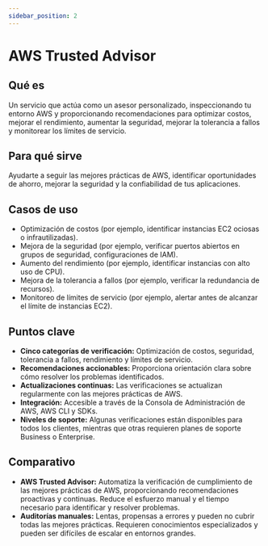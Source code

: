```yaml
---
sidebar_position: 2
---
```


# AWS Trusted Advisor

## Qué es
Un servicio que actúa como un asesor personalizado, inspeccionando tu entorno AWS y proporcionando recomendaciones para optimizar costos, mejorar el rendimiento, aumentar la seguridad, mejorar la tolerancia a fallos y monitorear los límites de servicio.

## Para qué sirve
Ayudarte a seguir las mejores prácticas de AWS, identificar oportunidades de ahorro, mejorar la seguridad y la confiabilidad de tus aplicaciones.

## Casos de uso
- Optimización de costos (por ejemplo, identificar instancias EC2 ociosas o infrautilizadas).
- Mejora de la seguridad (por ejemplo, verificar puertos abiertos en grupos de seguridad, configuraciones de IAM).
- Aumento del rendimiento (por ejemplo, identificar instancias con alto uso de CPU).
- Mejora de la tolerancia a fallos (por ejemplo, verificar la redundancia de recursos).
- Monitoreo de límites de servicio (por ejemplo, alertar antes de alcanzar el límite de instancias EC2).

## Puntos clave
- **Cinco categorías de verificación:** Optimización de costos, seguridad, tolerancia a fallos, rendimiento y límites de servicio.
- **Recomendaciones accionables:** Proporciona orientación clara sobre cómo resolver los problemas identificados.
- **Actualizaciones continuas:** Las verificaciones se actualizan regularmente con las mejores prácticas de AWS.
- **Integración:** Accesible a través de la Consola de Administración de AWS, AWS CLI y SDKs.
- **Niveles de soporte:** Algunas verificaciones están disponibles para todos los clientes, mientras que otras requieren planes de soporte Business o Enterprise.

## Comparativo
- **AWS Trusted Advisor:** Automatiza la verificación de cumplimiento de las mejores prácticas de AWS, proporcionando recomendaciones proactivas y continuas. Reduce el esfuerzo manual y el tiempo necesario para identificar y resolver problemas.
- **Auditorías manuales:** Lentas, propensas a errores y pueden no cubrir todas las mejores prácticas. Requieren conocimientos especializados y pueden ser difíciles de escalar en entornos grandes. 